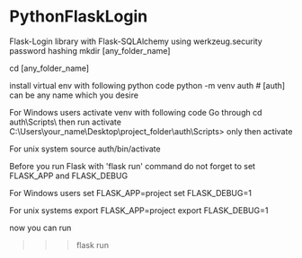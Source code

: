 # PythonFlaskLogin
Flask-Login library with Flask-SQLAlchemy using werkzeug.security password hashing
mkdir [any_folder_name]

cd [any_folder_name]

install virtual env with following python code
python -m venv auth # [auth] can be any name which you desire

For Windows users activate venv with following code
Go through cd auth\Scripts\ then run activate
C:\Users\your_name\Desktop\project_folder\auth\Scripts> only then activate

For unix system
source auth/bin/activate

Before you run Flask with 'flask run' command
do not forget to set FLASK_APP and FLASK_DEBUG 

For Windows users 
set FLASK_APP=project
set FLASK_DEBUG=1

For unix systems
export FLASK_APP=project
export FLASK_DEBUG=1

now you can run 
>>>flask run
